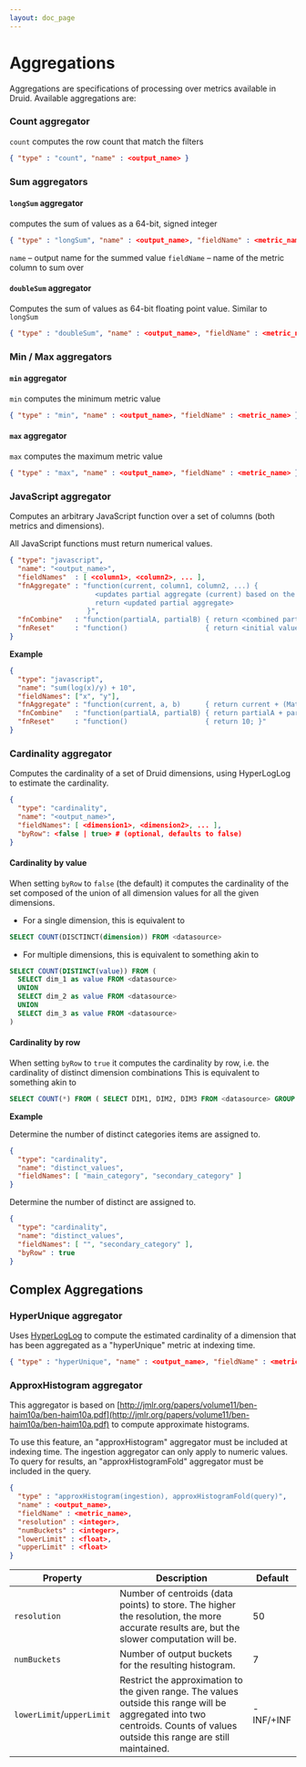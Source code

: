 ```yaml
---
layout: doc_page
---
```

# Aggregations
Aggregations are specifications of processing over metrics available in Druid.
Available aggregations are:

### Count aggregator

`count` computes the row count that match the filters

```json
{ "type" : "count", "name" : <output_name> }
```

### Sum aggregators

#### `longSum` aggregator

computes the sum of values as a 64-bit, signed integer

```json
{ "type" : "longSum", "name" : <output_name>, "fieldName" : <metric_name> }
```

`name` – output name for the summed value
`fieldName` – name of the metric column to sum over

#### `doubleSum` aggregator

Computes the sum of values as 64-bit floating point value. Similar to `longSum`

```json
{ "type" : "doubleSum", "name" : <output_name>, "fieldName" : <metric_name> }
```

### Min / Max aggregators

#### `min` aggregator

`min` computes the minimum metric value

```json
{ "type" : "min", "name" : <output_name>, "fieldName" : <metric_name> }
```

#### `max` aggregator

`max` computes the maximum metric value

```json
{ "type" : "max", "name" : <output_name>, "fieldName" : <metric_name> }
```

### JavaScript aggregator

Computes an arbitrary JavaScript function over a set of columns (both metrics and dimensions).

All JavaScript functions must return numerical values.

```json
{ "type": "javascript",
  "name": "<output_name>",
  "fieldNames"  : [ <column1>, <column2>, ... ],
  "fnAggregate" : "function(current, column1, column2, ...) {
                     <updates partial aggregate (current) based on the current row values>
                     return <updated partial aggregate>
                   }",
  "fnCombine"   : "function(partialA, partialB) { return <combined partial results>; }",
  "fnReset"     : "function()                   { return <initial value>; }"
}
```

**Example**

```json
{
  "type": "javascript",
  "name": "sum(log(x)/y) + 10",
  "fieldNames": ["x", "y"],
  "fnAggregate" : "function(current, a, b)      { return current + (Math.log(a) * b); }",
  "fnCombine"   : "function(partialA, partialB) { return partialA + partialB; }",
  "fnReset"     : "function()                   { return 10; }"
}
```

### Cardinality aggregator

Computes the cardinality of a set of Druid dimensions, using HyperLogLog to estimate the cardinality.

```json
{
  "type": "cardinality",
  "name": "<output_name>",
  "fieldNames": [ <dimension1>, <dimension2>, ... ],
  "byRow": <false | true> # (optional, defaults to false)
}
```

#### Cardinality by value

When setting `byRow` to `false` (the default) it computes the cardinality of the set composed of the union of all dimension values for all the given dimensions.

* For a single dimension, this is equivalent to

```sql
SELECT COUNT(DISCTINCT(dimension)) FROM <datasource>
```

* For multiple dimensions, this is equivalent to something akin to

```sql
SELECT COUNT(DISTINCT(value)) FROM (
  SELECT dim_1 as value FROM <datasource>
  UNION
  SELECT dim_2 as value FROM <datasource>
  UNION
  SELECT dim_3 as value FROM <datasource>
)
```

#### Cardinality by row

When setting `byRow` to `true` it computes the cardinality by row, i.e. the cardinality of distinct dimension combinations
This is equivalent to something akin to

```sql
SELECT COUNT(*) FROM ( SELECT DIM1, DIM2, DIM3 FROM <datasource> GROUP BY DIM1, DIM2, DIM3
```

**Example**

Determine the number of distinct categories items are assigned to.

```json
{
  "type": "cardinality",
  "name": "distinct_values",
  "fieldNames": [ "main_category", "secondary_category" ]
}
```

Determine the number of distinct   are assigned to.

```json
{
  "type": "cardinality",
  "name": "distinct_values",
  "fieldNames": [ "", "secondary_category" ],
  "byRow" : true
}
```

## Complex Aggregations

### HyperUnique aggregator

Uses [HyperLogLog](http://algo.inria.fr/flajolet/Publications/FlFuGaMe07.pdf) to compute the estimated cardinality of a dimension that has been aggregated as a "hyperUnique" metric at indexing time.

```json
{ "type" : "hyperUnique", "name" : <output_name>, "fieldName" : <metric_name> }
```

### ApproxHistogram aggregator

This aggregator is based on [http://jmlr.org/papers/volume11/ben-haim10a/ben-haim10a.pdf](http://jmlr.org/papers/volume11/ben-haim10a/ben-haim10a.pdf) to compute approximate histograms.

To use this feature, an "approxHistogram" aggregator must be included at indexing time. The ingestion aggregator can only apply to numeric values. To query for results, an "approxHistogramFold" aggregator must be included in the query.

```json
{
  "type" : "approxHistogram(ingestion), approxHistogramFold(query)",
  "name" : <output_name>,
  "fieldName" : <metric_name>,
  "resolution" : <integer>,
  "numBuckets" : <integer>,
  "lowerLimit" : <float>,
  "upperLimit" : <float>
}
```

|Property|Description|Default|
|--------|-----------|-------|
|`resolution`|Number of centroids (data points) to store. The higher the resolution, the more accurate results are, but the slower computation will be.|50|
|`numBuckets`|Number of output buckets for the resulting histogram.|7|
|`lowerLimit`/`upperLimit`|Restrict the approximation to the given range. The values outside this range will be aggregated into two centroids. Counts of values outside this range are still maintained. |-INF/+INF|

